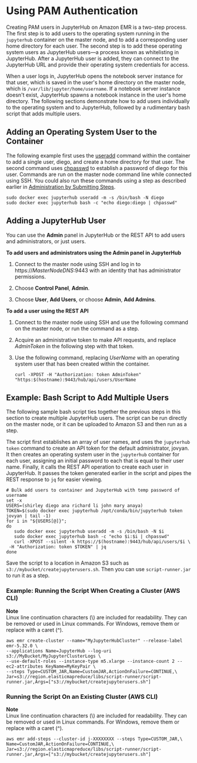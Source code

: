 # Using PAM Authentication<a name="emr-jupyterhub-pam-users"></a>

Creating PAM users in JupyterHub on Amazon EMR is a two\-step process\. The first step is to add users to the operating system running in the `jupyterhub` container on the master node, and to add a corresponding user home directory for each user\. The second step is to add these operating system users as JupyterHub users—a process known as whitelisting in JupyterHub\. After a JupyterHub user is added, they can connect to the JupyterHub URL and provide their operating system credentials for access\.

When a user logs in, JupyterHub opens the notebook server instance for that user, which is saved in the user's home directory on the master node, which is `/var/lib/jupyter/home/username`\. If a notebook server instance doesn't exist, JupyterHub spawns a notebook instance in the user's home directory\. The following sections demonstrate how to add users individually to the operating system and to JupyterHub, followed by a rudimentary bash script that adds multiple users\.

## Adding an Operating System User to the Container<a name="emr-jupyterhub-system-user"></a>

The following example first uses the [useradd](https://linux.die.net/man/8/useradd) command within the container to add a single user, diego, and create a home directory for that user\. The second command uses [chpasswd](https://linux.die.net/man/8/chpasswd) to establish a password of diego for this user\. Commands are run on the master node command line while connected using SSH\. You could also run these commands using a step as described earlier in [Administration by Submitting Steps](emr-jupyterhub-administer.md#emr-jupyterhub-administer-steps)\.

```
sudo docker exec jupyterhub useradd -m -s /bin/bash -N diego
sudo docker exec jupyterhub bash -c "echo diego:diego | chpasswd"
```

## Adding a JupyterHub User<a name="emr-jupyterhub-jupyterhub-user"></a>

You can use the **Admin** panel in JupyterHub or the REST API to add users and administrators, or just users\.

**To add users and administrators using the Admin panel in JupyterHub**

1. Connect to the master node using SSH and log in to https://*MasterNodeDNS*:9443 with an identity that has administrator permissions\.

1. Choose **Control Panel**, **Admin**\.

1. Choose **User**, **Add Users**, or choose **Admin**, **Add Admins**\.

**To add a user using the REST API**

1. Connect to the master node using SSH and use the following command on the master node, or run the command as a step\.

1. Acquire an administrative token to make API requests, and replace *AdminToken* in the following step with that token\.

1. Use the following command, replacing *UserName* with an operating system user that has been created within the container\.

   ```
   curl -XPOST -H "Authorization: token AdminToken" "https:$(hostname):9443/hub/api/users/UserName
   ```

## Example: Bash Script to Add Multiple Users<a name="emr-jupyterhub-script-multuser"></a>

The following sample bash script ties together the previous steps in this section to create multiple JupyterHub users\. The script can be run directly on the master node, or it can be uploaded to Amazon S3 and then run as a step\.

The script first establishes an array of user names, and uses the `jupyterhub token` command to create an API token for the default administrator, jovyan\. It then creates an operating system user in the `jupyterhub` container for each user, assigning an initial password to each that is equal to their user name\. Finally, it calls the REST API operation to create each user in JupyterHub\. It passes the token generated earlier in the script and pipes the REST response to `jq` for easier viewing\.

```
# Bulk add users to container and JupyterHub with temp password of username
set -x
USERS=(shirley diego ana richard li john mary anaya)
TOKEN=$(sudo docker exec jupyterhub /opt/conda/bin/jupyterhub token jovyan | tail -1)
for i in "${USERS[@]}"; 
do 
   sudo docker exec jupyterhub useradd -m -s /bin/bash -N $i
   sudo docker exec jupyterhub bash -c "echo $i:$i | chpasswd"
   curl -XPOST --silent -k https://$(hostname):9443/hub/api/users/$i \
 -H "Authorization: token $TOKEN" | jq
done
```

Save the script to a location in Amazon S3 such as `s3://mybucket/createjupyterusers.sh`\. Then you can use `script-runner.jar` to run it as a step\.

### Example: Running the Script When Creating a Cluster \(AWS CLI\)<a name="emr-jupyterhub-multuser-createcluster"></a>

**Note**  
Linux line continuation characters \(\\\) are included for readability\. They can be removed or used in Linux commands\. For Windows, remove them or replace with a caret \(^\)\.

```
aws emr create-cluster --name="MyJupyterHubCluster" --release-label emr-5.32.0 \
--applications Name=JupyterHub --log-uri s3://MyBucket/MyJupyterClusterLogs \
--use-default-roles --instance-type m5.xlarge --instance-count 2 --ec2-attributes KeyName=MyKeyPair \
--steps Type=CUSTOM_JAR,Name=CustomJAR,ActionOnFailure=CONTINUE,\
Jar=s3://region.elasticmapreduce/libs/script-runner/script-runner.jar,Args=["s3://mybucket/createjupyterusers.sh"]
```

### Running the Script On an Existing Cluster \(AWS CLI\)<a name="emr-jupyterhub-multuser-runningcluster"></a>

**Note**  
Linux line continuation characters \(\\\) are included for readability\. They can be removed or used in Linux commands\. For Windows, remove them or replace with a caret \(^\)\.

```
aws emr add-steps --cluster-id j-XXXXXXXX --steps Type=CUSTOM_JAR,\
Name=CustomJAR,ActionOnFailure=CONTINUE,\
Jar=s3://region.elasticmapreduce/libs/script-runner/script-runner.jar,Args=["s3://mybucket/createjupyterusers.sh"]
```